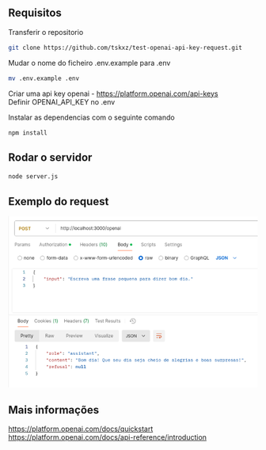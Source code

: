 ## Requisitos

Transferir o repositorio
```bash
git clone https://github.com/tskxz/test-openai-api-key-request.git
```
Mudar o nome do ficheiro .env.example para .env

```bash
mv .env.example .env
```
Criar uma api key openai - https://platform.openai.com/api-keys  
Definir OPENAI_API_KEY no .env

Instalar as dependencias com o seguinte comando
```bash
npm install
```

## Rodar o servidor
```bash
node server.js
```

## Exemplo do request  
![request example](./img/request.png)

## Mais informações
https://platform.openai.com/docs/quickstart  
https://platform.openai.com/docs/api-reference/introduction    